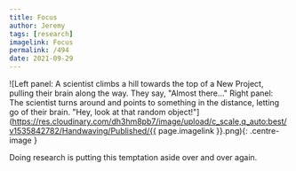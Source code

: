 ```yaml
---
title: Focus
author: Jeremy
tags: [research]
imagelink: Focus
permalink: /494
date: 2021-09-29
---
```


![Left panel: A scientist climbs a hill towards the top of a New Project, pulling their brain along the way. They say, "Almost there..." Right panel: The scientist turns around and points to something in the distance, letting go of their brain. "Hey, look at that random object!"](https://res.cloudinary.com/dh3hm8pb7/image/upload/c_scale,q_auto:best/v1535842782/Handwaving/Published/{{ page.imagelink }}.png){: .centre-image }

Doing research is putting this temptation aside over and over again.
